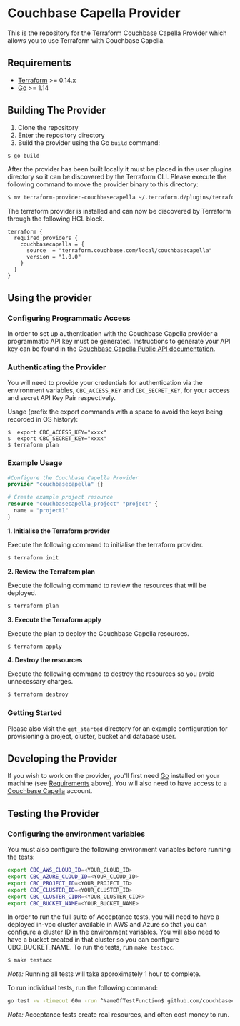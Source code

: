 # Couchbase Capella Provider

This is the repository for the Terraform Couchbase Capella Provider which allows you to use Terraform with Couchbase Capella.

## Requirements

- [Terraform](https://www.terraform.io/downloads.html) >= 0.14.x
- [Go](https://golang.org/doc/install) >= 1.14

## Building The Provider

1. Clone the repository
1. Enter the repository directory
1. Build the provider using the Go `build` command:

```sh
$ go build
```

After the provider has been built locally it must be placed in the user plugins directory so it can be discovered by the
Terraform CLI. Please execute the following command to move the provider binary to this directory:

```sh
$ mv terraform-provider-couchbasecapella ~/.terraform.d/plugins/terraform.couchbase.com/local/couchbasecapella/1.0.0/<OS_ARCH>
```

The terraform provider is installed and can now be discovered by Terraform through the following HCL block.

```hcl
terraform {
  required_providers {
    couchbasecapella = {
      source  = "terraform.couchbase.com/local/couchbasecapella"
      version = "1.0.0"
    }
  }
}
```

## Using the provider

### Configuring Programmatic Access

In order to set up authentication with the Couchbase Capella provider a programmatic API key must be generated. Instructions to generate your API key can be found in the [Couchbase Capella Public API documentation](https://docs.couchbase.com/cloud/public-api-guide/using-cloud-public-api.html).

### Authenticating the Provider

You will need to provide your credentials for authentication via the environment variables,
`CBC_ACCESS_KEY` and `CBC_SECRET_KEY`,
for your access and secret API Key Pair respectively.

Usage (prefix the export commands with a space to avoid the keys being recorded in OS history):

```shell
$  export CBC_ACCESS_KEY="xxxx"
$  export CBC_SECRET_KEY="xxxx"
$ terraform plan
```

### Example Usage

```terraform
#Configure the Couchbase Capella Provider
provider "couchbasecapella" {}

# Create example project resource
resource "couchbasecapella_project" "project" {
  name = "project1"
}
```

**1\. Initialise the Terraform provider**

Execute the following command to initialise the terraform provider.

```bash
$ terraform init
```

**2\. Review the Terraform plan**

Execute the following command to review the resources that will be deployed.

```bash
$ terraform plan
```

**3\. Execute the Terraform apply**

Execute the plan to deploy the Couchbase Capella resources.

```bash
$ terraform apply
```

**4\. Destroy the resources**

Execute the following command to destroy the resources so you avoid unnecessary charges.

```bash
$ terraform destroy
```

### Getting Started

Please also visit the `get_started` directory for an example configuration for provisioning a project, cluster, bucket and database user.

## Developing the Provider

If you wish to work on the provider, you'll first need [Go](http://www.golang.org) installed on your machine (see [Requirements](#requirements) above). You will also need to have access to a [Couchbase Capella](https://www.couchbase.com/products/capella) account.

## Testing the Provider

### Configuring the environment variables

You must also configure the following environment variables before running the tests:

```sh
export CBC_AWS_CLOUD_ID=<YOUR_CLOUD_ID>
export CBC_AZURE_CLOUD_ID=<YOUR_CLOUD_ID>
export CBC_PROJECT_ID=<YOUR_PROJECT_ID>
export CBC_CLUSTER_ID=<YOUR_CLUSTER_ID>
export CBC_CLUSTER_CIDR=<YOUR_CLUSTER_CIDR>
export CBC_BUCKET_NAME=<YOUR_BUCKET_NAME>
```

In order to run the full suite of Acceptance tests, you will need to have a deployed in-vpc cluster available in AWS and Azure so that you can configure a cluster ID in the environment variables. You will also need to have a bucket created in that cluster so you can configure CBC_BUCKET_NAME. To run the tests, run `make testacc`.

```sh
$ make testacc
```

_Note:_ Running all tests will take approximately 1 hour to complete.

To run individual tests, run the following command:

```sh
go test -v -timeout 60m -run ^NameOfTestFunction$ github.com/couchbasecloud/terraform-provider-couchbasecapella/provider
```

_Note:_ Acceptance tests create real resources, and often cost money to run.
